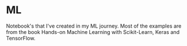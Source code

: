 # ML
Notebook's that I've created in my ML journey.
Most of the examples are from the book Hands-on Machine Learning with Scikit-Learn, Keras and TensorFlow.
